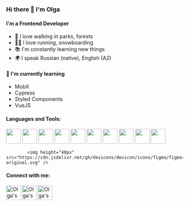 ### Hi there 👋 I'm Olga

#### I'm a Frontend Developer 
- 🌱 I love walking in parks, forests 
- 🏃‍♀️ I love running, snowboarding
- 📚 I'm constantly learning new things
- 🌍 I speak Russian (native), English (A2)

#### 🌱 I'm currently learning
- MobX
- Cypress
- Styled Components  
- VueJS

#### Languages and Tools:
<p>
            <img height="40px" src="https://cdn.jsdelivr.net/gh/devicons/devicon/icons/html5/html5-original.svg"> 
            <img height="40px" src="https://cdn.jsdelivr.net/gh/devicons/devicon/icons/css3/css3-original.svg">
            <img height="40px" src="https://cdn.jsdelivr.net/gh/devicons/devicon/icons/sass/sass-original.svg"> 
            <img height="40px" src="https://cdn.jsdelivr.net/gh/devicons/devicon/icons/javascript/javascript-original.svg"> 
            <img height="40px" src="https://cdn.jsdelivr.net/gh/devicons/devicon/icons/react/react-original.svg"> 
            <img height="40px" src="https://cdn.jsdelivr.net/gh/devicons/devicon/icons/redux/redux-original.svg"> 
            <img height="40px" src="https://cdn.jsdelivr.net/gh/devicons/devicon/icons/typescript/typescript-original.svg"> 
            <img height="40px" src="https://gw.alipayobjects.com/zos/rmsportal/KDpgvguMpGfqaHPjicRK.svg"> 
            <img height="40px" src="https://cdn.jsdelivr.net/gh/devicons/devicon/icons/github/github-original.svg">
            <img height="40px" src="https://cdn.jsdelivr.net/gh/devicons/devicon/icons/git/git-original.svg" />
           
            <img height="40px" src="https://cdn.jsdelivr.net/gh/devicons/devicon/icons/figma/figma-original.svg" />
          
</p>

#### Connect with me:
<p>
<a href="mailto:olg_a88@mail.ru">
  <img align="left" alt="Olga's mail" width="40px" src="https://cdn2.iconfinder.com/data/icons/scenarium-vol-1-2/128/046_email_mail_message_newsletter_signup_check_ok-128.png" />
</a>
<a href="https://t.me/o_lik88">
  <img align="left" alt="Olga's telegram" width="40px" src="https://cdn4.iconfinder.com/data/icons/social-media-and-logos-11/32/Logo_telegram_Airplane_Air_plane_paper_airplane-22-128.png" />
</a>
<a href="https://www.instagram.com/olg_a88">
  <img align="left" alt="Olga's telegram" width="40px" src="https://cdn4.iconfinder.com/data/icons/logo-brand/512/instagram_social_media_logo-128.png" />
</a>
</p>

